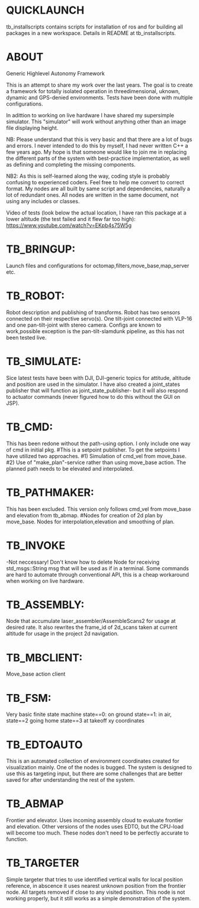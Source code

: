 # QUICKLAUNCH
tb_installscripts contains scripts for installation of ros and for building all packages in a new workspace. Details in README at tb_installscripts. 
 
# ABOUT
Generic Highlevel Autonomy Framework 

This is an attempt to share my work over the last years. The goal is to create a framework for totally isolated operation in threedimensional, uknown, dynamic and 
GPS-denied environments. Tests have been done with multiple configurations.

In adittion to working on live hardware I have shared my supersimple simulator. This "simulator" will work without anything other than an image file displaying height. 

NB: Please understand that this is very basic and that there are a lot of bugs and errors. I never intended to do this by myself, I had never written C++ a few years ago. My hope is that someone would like to join me in replacing the different parts of the system with best-practice implementation, as well as defining and completing the missing components. 

NB2: As this is self-learned along the way, coding style is probably confusing to experienced coders. Feel free to help me convert to correct format. My nodes are all built by same script and dependencies, naturally a lot of redundant ones. All nodes are written in the same document, not using any includes or classes. 

Video of tests (look below the actual location, I have ran this package at a lower altitude (the test failed and it flew far too high):
https://www.youtube.com/watch?v=EKpb4s75W5g

# TB_BRINGUP:
Launch files and configurations for octomap,filters,move_base,map_server etc. 

# TB_ROBOT: 
Robot description and publishing of transforms. 
Robot has two sensors connected on their respective servo(s). One tilt-joint connected with VLP-16 and one pan-tilt-joint with stereo camera. Configs are known to work,possible exception is the pan-tilt-slamdunk pipeline, as this has not been tested live. 

# TB_SIMULATE: 
Sice latest tests have been with DJI, DJI-generic topics for attitude, altitude and position are used in the simulator. I have also created a joint_states publisher 
that will function as joint_state_publisher- but it will also respond to actuator commands (never figured how to do this without the GUI on JSP). 

# TB_CMD: 
This has been redone without the path-using option. I only include one way of cmd in initial pkg. 
#This is a setpoint publisher. To get the setpoints I have utilized two approaches. 
#1) Simulation of cmd_vel from move_base. 
#2) Use of "make_plan"-service rather than using move_base action. The planned path needs to be elevated and interpolated. 

# TB_PATHMAKER: 
This has been excluded. This version only follows cmd_vel from move_base and elevation from tb_abmap. 
#Nodes for creation of 2d plan by move_base. Nodes for interpolation,elevation and smoothing of plan.  

# TB_INVOKE
-Not neccessary! Don't know how to delete
Node for receiving std_msgs::String msg that will be used as if in a terminal. Some commands are hard to automate through conventional API, this is a cheap workaround when working on live hardware. 

# TB_ASSEMBLY:
Node that accumulate laser_assembler/AssembleScans2 for usage at desired rate. It also rewrites the frame_id of 2d_scans taken at current altitude for usage in the project 2d navigation. 

# TB_MBCLIENT: 
Move_base action client

# TB_FSM: 
Very basic finite state machine 
state==0: on ground 
state==1: in air, 
state==2 going home 
state==3 at takeoff xy coordinates

# TB_EDTOAUTO
This is an automated collection of environment coordinates created for visualization mainly. One of the nodes is bugged. 
The system is designed to use this as targeting input, but there are some challenges that are better saved for after understanding the rest of the system.

# TB_ABMAP
Frontier and elevator. Uses incoming assembly cloud to evaluate frontier and elevation. Other versions of the nodes uses EDTO, but the CPU-load will become too much. These nodes don't need to be perfectly accurate to function. 

# TB_TARGETER
Simple targeter that tries to use identified vertical walls for local position reference, in abscence it uses nearest unknown position from the frontier node. All targets removed if close to any visited position. This node is not working properly, but it still works as a simple demonstration of the system.



